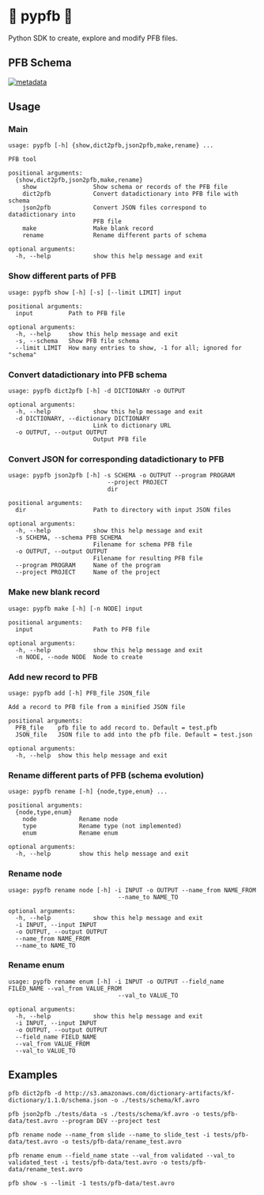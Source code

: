 # :construction: pypfb :construction:

Python SDK to create, explore and modify PFB files.

## PFB Schema

[![metadata][1]][1]

## Usage

### Main

    usage: pypfb [-h] {show,dict2pfb,json2pfb,make,rename} ...
    
    PFB tool
    
    positional arguments:
      {show,dict2pfb,json2pfb,make,rename}
        show                Show schema or records of the PFB file
        dict2pfb            Convert datadictionary into PFB file with schema
        json2pfb            Convert JSON files correspond to datadictionary into
                            PFB file
        make                Make blank record
        rename              Rename different parts of schema
    
    optional arguments:
      -h, --help            show this help message and exit

### Show different parts of PFB

    usage: pypfb show [-h] [-s] [--limit LIMIT] input
    
    positional arguments:
      input          Path to PFB file
    
    optional arguments:
      -h, --help     show this help message and exit
      -s, --schema   Show PFB file schema
      --limit LIMIT  How many entries to show, -1 for all; ignored for "schema"

### Convert datadictionary into PFB schema

    usage: pypfb dict2pfb [-h] -d DICTIONARY -o OUTPUT
    
    optional arguments:
      -h, --help            show this help message and exit
      -d DICTIONARY, --dictionary DICTIONARY
                            Link to dictionary URL
      -o OUTPUT, --output OUTPUT
                            Output PFB file

### Convert JSON for corresponding datadictionary to PFB

    usage: pypfb json2pfb [-h] -s SCHEMA -o OUTPUT --program PROGRAM
                                --project PROJECT
                                dir
    
    positional arguments:
      dir                   Path to directory with input JSON files
    
    optional arguments:
      -h, --help            show this help message and exit
      -s SCHEMA, --schema PFB SCHEMA
                            Filename for schema PFB file
      -o OUTPUT, --output OUTPUT
                            Filename for resulting PFB file
      --program PROGRAM     Name of the program
      --project PROJECT     Name of the project

### Make new blank record

    usage: pypfb make [-h] [-n NODE] input
    
    positional arguments:
      input                 Path to PFB file
    
    optional arguments:
      -h, --help            show this help message and exit
      -n NODE, --node NODE  Node to create

### Add new record to PFB

    usage: pypfb add [-h] PFB_file JSON_file
    
    Add a record to PFB file from a minified JSON file
    
    positional arguments:
      PFB_file    pfb file to add record to. Default = test.pfb
      JSON_file   JSON file to add into the pfb file. Default = test.json
    
    optional arguments:
      -h, --help  show this help message and exit

### Rename different parts of PFB (schema evolution)

    usage: pypfb rename [-h] {node,type,enum} ...
    
    positional arguments:
      {node,type,enum}
        node            Rename node
        type            Rename type (not implemented)
        enum            Rename enum
    
    optional arguments:
      -h, --help        show this help message and exit

### Rename node

    usage: pypfb rename node [-h] -i INPUT -o OUTPUT --name_from NAME_FROM
                                   --name_to NAME_TO
    
    optional arguments:
      -h, --help            show this help message and exit
      -i INPUT, --input INPUT
      -o OUTPUT, --output OUTPUT
      --name_from NAME_FROM
      --name_to NAME_TO
      
### Rename enum

    usage: pypfb rename enum [-h] -i INPUT -o OUTPUT --field_name FILED_NAME --val_from VALUE_FROM
                                   --val_to VALUE_TO
    
    optional arguments:
      -h, --help            show this help message and exit
      -i INPUT, --input INPUT
      -o OUTPUT, --output OUTPUT
      --field_name FIELD_NAME
      --val_from VALUE_FROM
      --val_to VALUE_TO
      

## Examples

    pfb dict2pfb -d http://s3.amazonaws.com/dictionary-artifacts/kf-dictionary/1.1.0/schema.json -o ./tests/schema/kf.avro
    
    pfb json2pfb ./tests/data -s ./tests/schema/kf.avro -o tests/pfb-data/test.avro --program DEV --project test

    pfb rename node --name_from slide --name_to slide_test -i tests/pfb-data/test.avro -o tests/pfb-data/rename_test.avro
    
    pfb rename enum --field_name state --val_from validated --val_to validated_test -i tests/pfb-data/test.avro -o tests/pfb-data/rename_test.avro
    
    pfb show -s --limit -1 tests/pfb-data/test.avro 


  [1]: ./doc/metadata.svg
